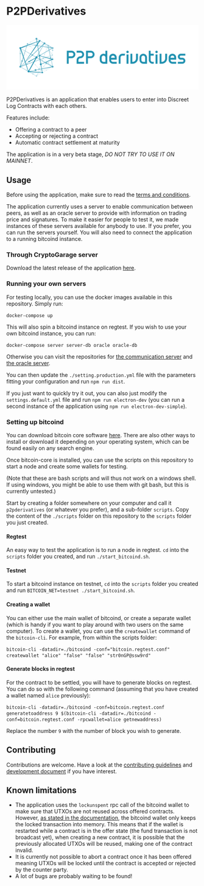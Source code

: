# P2PDerivatives

![](./src/renderer/assets/P2P_Logo_RGB_Yoko.png)

P2PDerivatives is an application that enables users to enter into Discreet Log Contracts with each others.

Features include:

- Offering a contract to a peer
- Accepting or rejecting a contract
- Automatic contract settlement at maturity

The application is in a very beta stage, _DO NOT TRY TO USE IT ON MAINNET_.

## Usage

Before using the application, make sure to read the [terms and conditions](./docs/Legal.md).

The application currently uses a server to enable communication between peers, as well as an oracle server to provide with information on trading price and signatures.
To make it easier for people to test it, we made instances of these servers available for anybody to use.
If you prefer, you can run the servers yourself.
You will also need to connect the application to a running bitcoind instance.

### Through CryptoGarage server

Download the latest release of the application [here](https://github.com/p2pderivatives/p2pderivatives-client/releases).

### Running your own servers

For testing locally, you can use the docker images available in this repository.
Simply run:

```
docker-compose up
```

This will also spin a bitcoind instance on regtest.
If you wish to use your own bitcoind instance, you can run:

```
docker-compose server server-db oracle oracle-db
```

Otherwise you can visit the repositories for [the communication server](https://github.com/p2pderivatives/p2pderivatives-server) and [the oracle server](https://github.com/p2pderivatives/p2pderivatives-oracle).

You can then update the `./setting.production.yml` file with the parameters fitting your configuration and run `npm run dist`.

If you just want to quickly try it out, you can also just modify the `settings.default.yml` file and run `npm run electron-dev` (you can run a second instance of the application using `npm run electron-dev-simple`).

### Setting up bitcoind

You can download bitcoin core software [here](https://bitcoin.org/en/download).
There are also other ways to install or download it depending on your operating system, which can be found easily on any search engine.

Once bitcoin-core is installed, you can use the scripts on this repository to start a node and create some wallets for testing.

(Note that these are bash scripts and will thus not work on a windows shell.
If using windows, you might be able to use them with git bash, but this is currently untested.)

Start by creating a folder somewhere on your computer and call it `p2pderivatives` (or whatever you prefer), and a sub-folder `scripts`.
Copy the content of the `./scripts` folder on this repository to the `scripts` folder you just created.

#### Regtest

An easy way to test the application is to run a node in regtest.
`cd` into the `scripts` folder you created, and run `./start_bitcoind.sh`.

#### Testnet

To start a bitcoind instance on testnet, `cd` into the `scripts` folder you created and run `BITCOIN_NET=testnet ./start_bitcoind.sh`.

#### Creating a wallet

You can either use the main wallet of bitcoind, or create a separate wallet (which is handy if you want to play around with two users on the same computer).
To create a wallet, you can use the `createwallet` command of the `bitcoin-cli`.
For example, from within the scripts folder:

```
bitcoin-cli -datadir=./bitcoind -conf="bitcoin.regtest.conf" createwallet "alice" "false" "false" "str0nGP@ssw9rd"
```

#### Generate blocks in regtest

For the contract to be settled, you will have to generate blocks on regtest.
You can do so with the following command (assuming that you have created a wallet named `alice` previously):

```
bitcoin-cli -datadir=./bitcoind -conf=bitcoin.regtest.conf generatetoaddress 9 $(bitcoin-cli -datadir=./bitcoind -conf=bitcoin.regtest.conf -rpcwallet=alice getnewaddress)
```

Replace the number `9` with the number of block you wish to generate.

## Contributing

Contributions are welcome.
Have a look at the [contributing guidelines](./docs/Contributing.md) and [development document](./docs/Development.md) if you have interest.

## Known limitations

- The application uses the `lockunspent` rpc call of the bitcoind wallet to make sure that UTXOs are not reused across offered contracts. However, [as stated in the documentation](https://bitcoincore.org/en/doc/0.20.0/rpc/wallet/lockunspent/), the bitcoind wallet only keeps the locked transaction into memory. This means that if the wallet is restarted while a contract is in the offer state (the fund transaction is not broadcast yet), when creating a new contract, it is possible that the previously allocated UTXOs will be reused, making one of the contract invalid.
- It is currently not possible to abort a contract once it has been offered meaning UTXOs will be locked until the contract is accepted or rejected by the counter party.
- A lot of bugs are probably waiting to be found!
